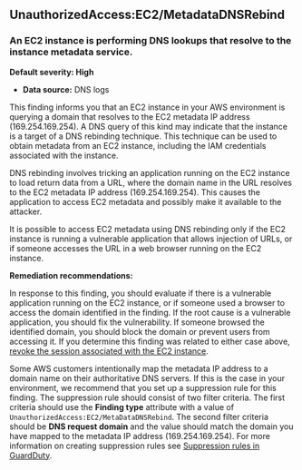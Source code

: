 

UnauthorizedAccess:EC2/MetadataDNSRebind
----------------------------------------

### An EC2 instance is performing DNS lookups that resolve to the instance metadata service.

**Default severity: High**

* **Data source:** DNS logs

This finding informs you that an EC2 instance in your AWS environment is querying a domain that resolves to the EC2 metadata IP address (169.254.169.254). A DNS query of this kind may indicate that the instance is a target of a DNS rebinding technique. This technique can be used to obtain metadata from an EC2 instance, including the IAM credentials associated with the instance.

DNS rebinding involves tricking an application running on the EC2 instance to load return data from a URL, where the domain name in the URL resolves to the EC2 metadata IP address (169.254.169.254). This causes the application to access EC2 metadata and possibly make it available to the attacker.

It is possible to access EC2 metadata using DNS rebinding only if the EC2 instance is running a vulnerable application that allows injection of URLs, or if someone accesses the URL in a web browser running on the EC2 instance.

**Remediation recommendations:**

In response to this finding, you should evaluate if there is a vulnerable application running on the EC2 instance, or if someone used a browser to access the domain identified in the finding. If the root cause is a vulnerable application, you should fix the vulnerability. If someone browsed the identified domain, you should block the domain or prevent users from accessing it. If you determine this finding was related to either case above, [revoke the session associated with the EC2 instance](https://docs.aws.amazon.com/IAM/latest/UserGuide/id_roles_use_revoke-sessions.html).

Some AWS customers intentionally map the metadata IP address to a domain name on their authoritative DNS servers. If this is the case in your environment, we recommend that you set up a suppression rule for this finding. The suppression rule should consist of two filter criteria. The first criteria should use the **Finding type** attribute with a value of `UnauthorizedAccess:EC2/MetaDataDNSRebind`. The second filter criteria should be **DNS request domain** and the value should match the domain you have mapped to the metadata IP address (169.254.169.254). For more information on creating suppression rules see [Suppression rules in GuardDuty](https://docs.aws.amazon.com/guardduty/latest/ug/findings_suppression-rule.html).

